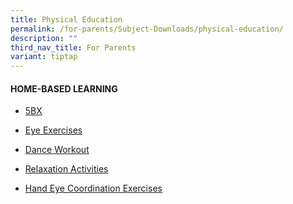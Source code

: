 ```yaml
---
title: Physical Education
permalink: /for-parents/Subject-Downloads/physical-education/
description: ""
third_nav_title: For Parents
variant: tiptap
---
```

<h4>HOME-BASED LEARNING</h4><ul data-tight="true" class="tight"><li><p><a href="/files/PE%20HBL%205BX.pdf" rel="noopener noreferrer nofollow" target="_blank">5BX</a></p></li><li><p><a href="/files/PE%20HBL%20Eye%20Exercises.pdf" rel="noopener noreferrer nofollow" target="_blank">Eye Exercises</a></p></li><li><p><a href="/files/PE%20HBL%20Dance%20Workout.pdf" rel="noopener noreferrer nofollow" target="_blank">Dance Workout</a></p></li><li><p><a href="/files/PE%20HBL%20Relaxation%20Activities.pdf" rel="noopener noreferrer nofollow" target="_blank">Relaxation Activities</a></p></li><li><p><a href="/files/PE%20HBL%20Hand%20Eye%20Coordination%20Exercises.pdf" rel="noopener noreferrer nofollow" target="_blank">Hand Eye Coordination Exercises</a></p></li></ul><p></p>